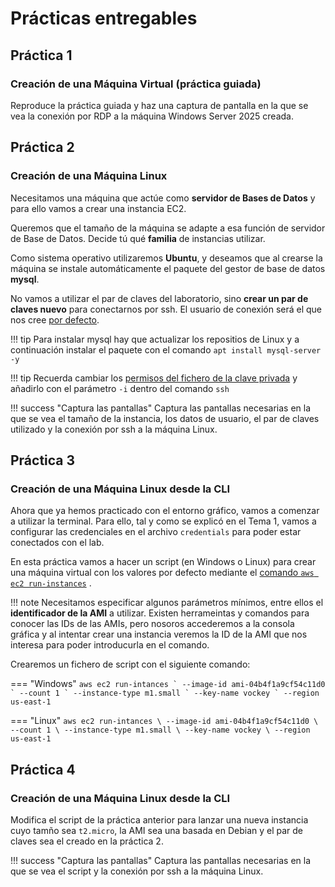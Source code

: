 # Prácticas entregables

## Práctica 1
### Creación de una Máquina Virtual (práctica guiada)

Reproduce la práctica guiada y haz una captura de pantalla en la que se vea la conexión por RDP a la máquina Windows Server 2025 creada.

## Práctica 2
### Creación de una Máquina Linux

Necesitamos una máquina que actúe como **servidor de Bases de Datos** y para ello vamos a crear una instancia EC2.

Queremos que el tamaño de la máquina se adapte a esa función de servidor de Base de Datos. Decide tú qué **familia** de instancias utilizar. 

Como sistema operativo utilizaremos **Ubuntu**, y deseamos que al crearse la máquina se instale automáticamente el paquete del gestor de base de datos **mysql**.

No vamos a utilizar el par de claves del laboratorio, sino **crear un par de claves nuevo** para conectarnos por ssh. El usuario de conexión será el que nos cree [por defecto](https://docs.aws.amazon.com/es_es/AWSEC2/latest/UserGuide/managing-users.html#ami-default-user-names).

!!! tip
    Para instalar mysql hay que actualizar los repositios de Linux y a continuación instalar el paquete con el comando `apt install mysql-server -y`


!!! tip
    Recuerda cambiar los [permisos del fichero de la clave privada](https://docs.aws.amazon.com/es_es/AWSEC2/latest/UserGuide/connection-prereqs-general.html#connection-prereqs-private-key) y añadirlo con el parámetro `-i` dentro del comando `ssh`

!!! success "Captura las pantallas"
    Captura las pantallas necesarias en la que se vea el tamaño de la instancia, los datos de usuario, el par de claves utilizado y la conexión por ssh a la máquina Linux.

## Práctica 3
### Creación de una Máquina Linux desde la CLI

Ahora que ya hemos practicado con el entorno gráfico, vamos a comenzar a utilizar la terminal. Para ello, tal y como se explicó en el Tema 1, vamos a configurar las credenciales en el archivo `credentials` para poder estar conectados con el lab.

En esta práctica vamos a hacer un script (en Windows o Linux) para crear una máquina virtual con los valores por defecto mediante el [comando `aws ec2 run-instances`](https://docs.aws.amazon.com/cli/latest/userguide/cli-services-ec2-instances.html) .

!!! note
    Necesitamos especificar algunos parámetros mínimos, entre ellos el **identificador de la AMI** a utilizar. Existen herrameintas y comandos para conocer las IDs de las AMIs, pero nosoros accederemos a la consola gráfica y al intentar crear una instancia veremos la ID de la AMI que nos interesa para poder introducurla en el comando.

Crearemos un fichero de script con el siguiente comando:

=== "Windows"
    ```
    aws ec2 run-intances `
    --image-id ami-04b4f1a9cf54c11d0 `
    --count 1 `
    --instance-type m1.small `
    --key-name vockey `
    --region us-east-1
    ```

=== "Linux"
    ```
    aws ec2 run-intances \
    --image-id ami-04b4f1a9cf54c11d0 \
    --count 1 \
    --instance-type m1.small \
    --key-name vockey \
    --region us-east-1
    ```


## Práctica 4
### Creación de una Máquina Linux desde la CLI

Modifica el script de la práctica anterior para lanzar una nueva instancia cuyo tamño sea `t2.micro`, la AMI sea una basada en Debian y el par de claves sea el creado en la práctica 2.

!!! success "Captura las pantallas"
    Captura las pantallas necesarias en la que se vea el script y la conexión por ssh a la máquina Linux.
